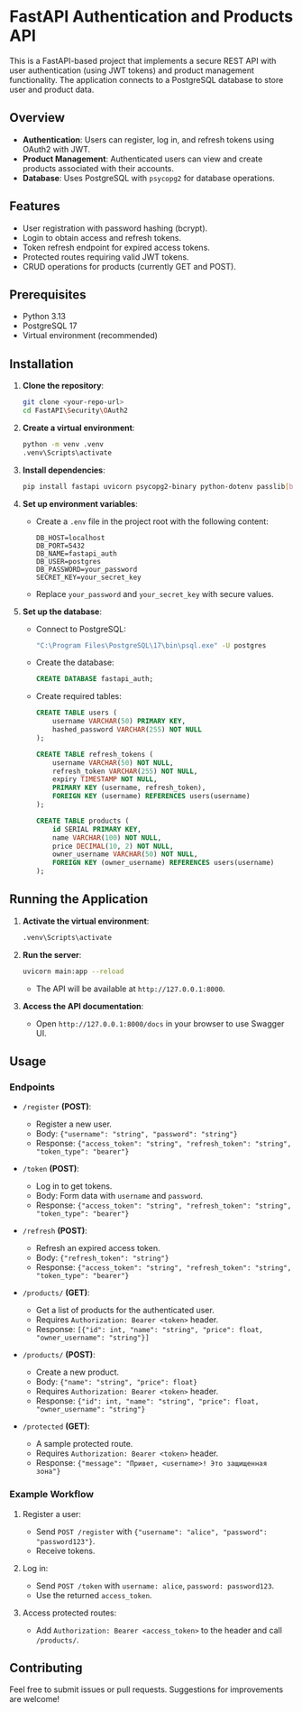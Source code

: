 # FastAPI Authentication and Products API

This is a FastAPI-based project that implements a secure REST API with user authentication (using JWT tokens) and product management functionality. The application connects to a PostgreSQL database to store user and product data.

## Overview

- **Authentication**: Users can register, log in, and refresh tokens using OAuth2 with JWT.
- **Product Management**: Authenticated users can view and create products associated with their accounts.
- **Database**: Uses PostgreSQL with `psycopg2` for database operations.

## Features

- User registration with password hashing (bcrypt).
- Login to obtain access and refresh tokens.
- Token refresh endpoint for expired access tokens.
- Protected routes requiring valid JWT tokens.
- CRUD operations for products (currently GET and POST).

## Prerequisites

- Python 3.13
- PostgreSQL 17
- Virtual environment (recommended)

## Installation

1. **Clone the repository**:

   ```bash
   git clone <your-repo-url>
   cd FastAPI\Security\OAuth2
   ```

2. **Create a virtual environment**:

   ```bash
   python -m venv .venv
   .venv\Scripts\activate
   ```

3. **Install dependencies**:

   ```bash
   pip install fastapi uvicorn psycopg2-binary python-dotenv passlib[bcrypt] pyjwt
   ```

4. **Set up environment variables**:

   - Create a `.env` file in the project root with the following content:

     ```
     DB_HOST=localhost
     DB_PORT=5432
     DB_NAME=fastapi_auth
     DB_USER=postgres
     DB_PASSWORD=your_password
     SECRET_KEY=your_secret_key
     ```
   - Replace `your_password` and `your_secret_key` with secure values.

5. **Set up the database**:

   - Connect to PostgreSQL:

     ```bash
     "C:\Program Files\PostgreSQL\17\bin\psql.exe" -U postgres
     ```
   - Create the database:

     ```sql
     CREATE DATABASE fastapi_auth;
     ```
   - Create required tables:

     ```sql
     CREATE TABLE users (
         username VARCHAR(50) PRIMARY KEY,
         hashed_password VARCHAR(255) NOT NULL
     );
     
     CREATE TABLE refresh_tokens (
         username VARCHAR(50) NOT NULL,
         refresh_token VARCHAR(255) NOT NULL,
         expiry TIMESTAMP NOT NULL,
         PRIMARY KEY (username, refresh_token),
         FOREIGN KEY (username) REFERENCES users(username)
     );
     
     CREATE TABLE products (
         id SERIAL PRIMARY KEY,
         name VARCHAR(100) NOT NULL,
         price DECIMAL(10, 2) NOT NULL,
         owner_username VARCHAR(50) NOT NULL,
         FOREIGN KEY (owner_username) REFERENCES users(username)
     );
     ```

## Running the Application

1. **Activate the virtual environment**:

   ```bash
   .venv\Scripts\activate
   ```

2. **Run the server**:

   ```bash
   uvicorn main:app --reload
   ```

   - The API will be available at `http://127.0.0.1:8000`.

3. **Access the API documentation**:

   - Open `http://127.0.0.1:8000/docs` in your browser to use Swagger UI.

## Usage

### Endpoints

- `/register` **(POST)**:

  - Register a new user.
  - Body: `{"username": "string", "password": "string"}`
  - Response: `{"access_token": "string", "refresh_token": "string", "token_type": "bearer"}`

- `/token` **(POST)**:

  - Log in to get tokens.
  - Body: Form data with `username` and `password`.
  - Response: `{"access_token": "string", "refresh_token": "string", "token_type": "bearer"}`

- `/refresh` **(POST)**:

  - Refresh an expired access token.
  - Body: `{"refresh_token": "string"}`
  - Response: `{"access_token": "string", "refresh_token": "string", "token_type": "bearer"}`

- `/products/` **(GET)**:

  - Get a list of products for the authenticated user.
  - Requires `Authorization: Bearer <token>` header.
  - Response: `[{"id": int, "name": "string", "price": float, "owner_username": "string"}]`

- `/products/` **(POST)**:

  - Create a new product.
  - Body: `{"name": "string", "price": float}`
  - Requires `Authorization: Bearer <token>` header.
  - Response: `{"id": int, "name": "string", "price": float, "owner_username": "string"}`

- `/protected` **(GET)**:

  - A sample protected route.
  - Requires `Authorization: Bearer <token>` header.
  - Response: `{"message": "Привет, <username>! Это защищенная зона"}`

### Example Workflow

1. Register a user:

   - Send `POST /register` with `{"username": "alice", "password": "password123"}`.
   - Receive tokens.

2. Log in:

   - Send `POST /token` with `username: alice`, `password: password123`.
   - Use the returned `access_token`.

3. Access protected routes:

   - Add `Authorization: Bearer <access_token>` to the header and call `/products/`.

## Contributing

Feel free to submit issues or pull requests. Suggestions for improvements are welcome!